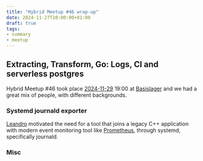 ```yaml
---
title: "Hybrid Meetup #46 wrap-up"
date: 2024-11-27T10:00:00+01:00
draft: true
tags:
- summary
- meetup
---
```


## Extracting, Transform, Go: Logs, CI and serverless postgres

Hybrid Meetup #46 took place
[2024-11-29](https://www.meetup.com/leipzig-golang/events/298481354/) 19:00 at
[Basislager](https://www.basislager.co/) and we had a great mix of people, with
different backgrounds.

### Systemd journald exporter

[Leandro](https://www.linkedin.com/in/leandrosansilva/) motivated the need for
a tool that joins a legacy C++ application with modern event monitoring tool
like [Prometheus](https://github.com/prometheus/prometheus), through systemd, specifically journald.



### Misc

